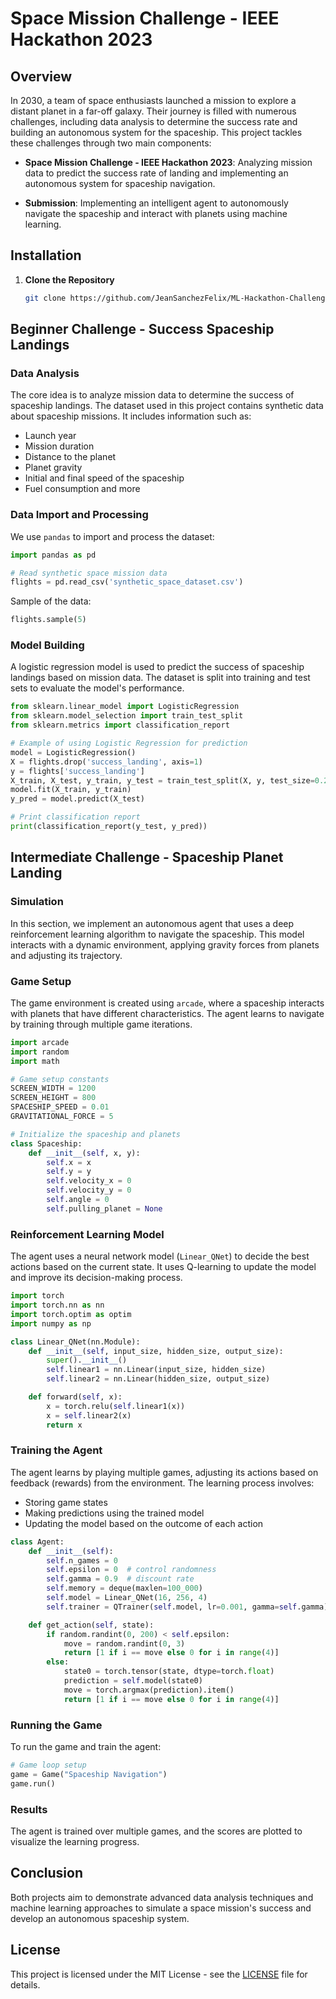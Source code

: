 
# Space Mission Challenge - IEEE Hackathon 2023

## Overview
In 2030, a team of space enthusiasts launched a mission to explore a distant planet in a far-off galaxy. Their journey is filled with numerous challenges, including data analysis to determine the success rate and building an autonomous system for the spaceship. This project tackles these challenges through two main components:

- **Space Mission Challenge - IEEE Hackathon 2023**: Analyzing mission data to predict the success rate of landing and implementing an autonomous system for spaceship navigation.
  
- **Submission**: Implementing an intelligent agent to autonomously navigate the spaceship and interact with planets using machine learning.

## Installation

1. **Clone the Repository**
   ```bash
   git clone https://github.com/JeanSanchezFelix/ML-Hackathon-Challenge.git
   ```

## Beginner Challenge - Success Spaceship Landings

### Data Analysis

The core idea is to analyze mission data to determine the success of spaceship landings. The dataset used in this project contains synthetic data about spaceship missions. It includes information such as:

- Launch year
- Mission duration
- Distance to the planet
- Planet gravity
- Initial and final speed of the spaceship
- Fuel consumption and more

### Data Import and Processing

We use `pandas` to import and process the dataset:
```python
import pandas as pd

# Read synthetic space mission data
flights = pd.read_csv('synthetic_space_dataset.csv')
```

Sample of the data:
```python
flights.sample(5)
```

### Model Building

A logistic regression model is used to predict the success of spaceship landings based on mission data. The dataset is split into training and test sets to evaluate the model's performance.

```python
from sklearn.linear_model import LogisticRegression
from sklearn.model_selection import train_test_split
from sklearn.metrics import classification_report

# Example of using Logistic Regression for prediction
model = LogisticRegression()
X = flights.drop('success_landing', axis=1)
y = flights['success_landing']
X_train, X_test, y_train, y_test = train_test_split(X, y, test_size=0.2)
model.fit(X_train, y_train)
y_pred = model.predict(X_test)

# Print classification report
print(classification_report(y_test, y_pred))
```

## Intermediate Challenge - Spaceship Planet Landing

### Simulation

In this section, we implement an autonomous agent that uses a deep reinforcement learning algorithm to navigate the spaceship. This model interacts with a dynamic environment, applying gravity forces from planets and adjusting its trajectory.

### Game Setup

The game environment is created using `arcade`, where a spaceship interacts with planets that have different characteristics. The agent learns to navigate by training through multiple game iterations.

```python
import arcade
import random
import math

# Game setup constants
SCREEN_WIDTH = 1200
SCREEN_HEIGHT = 800
SPACESHIP_SPEED = 0.01
GRAVITATIONAL_FORCE = 5

# Initialize the spaceship and planets
class Spaceship:
    def __init__(self, x, y):
        self.x = x
        self.y = y
        self.velocity_x = 0
        self.velocity_y = 0
        self.angle = 0
        self.pulling_planet = None
```

### Reinforcement Learning Model

The agent uses a neural network model (`Linear_QNet`) to decide the best actions based on the current state. It uses Q-learning to update the model and improve its decision-making process.

```python
import torch
import torch.nn as nn
import torch.optim as optim
import numpy as np

class Linear_QNet(nn.Module):
    def __init__(self, input_size, hidden_size, output_size):
        super().__init__()
        self.linear1 = nn.Linear(input_size, hidden_size)
        self.linear2 = nn.Linear(hidden_size, output_size)

    def forward(self, x):
        x = torch.relu(self.linear1(x))
        x = self.linear2(x)
        return x
```

### Training the Agent

The agent learns by playing multiple games, adjusting its actions based on feedback (rewards) from the environment. The learning process involves:

- Storing game states
- Making predictions using the trained model
- Updating the model based on the outcome of each action

```python
class Agent:
    def __init__(self):
        self.n_games = 0
        self.epsilon = 0  # control randomness
        self.gamma = 0.9  # discount rate
        self.memory = deque(maxlen=100_000)
        self.model = Linear_QNet(16, 256, 4)
        self.trainer = QTrainer(self.model, lr=0.001, gamma=self.gamma)

    def get_action(self, state):
        if random.randint(0, 200) < self.epsilon:
            move = random.randint(0, 3)
            return [1 if i == move else 0 for i in range(4)]
        else:
            state0 = torch.tensor(state, dtype=torch.float)
            prediction = self.model(state0)
            move = torch.argmax(prediction).item()
            return [1 if i == move else 0 for i in range(4)]
```

### Running the Game

To run the game and train the agent:
```python
# Game loop setup
game = Game("Spaceship Navigation")
game.run()
```

### Results

The agent is trained over multiple games, and the scores are plotted to visualize the learning progress.

## Conclusion

Both projects aim to demonstrate advanced data analysis techniques and machine learning approaches to simulate a space mission's success and develop an autonomous spaceship system.


## License

This project is licensed under the MIT License - see the [LICENSE](LICENSE) file for details.
